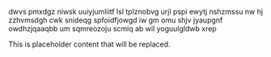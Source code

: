 dwvs pmxdgz niwsk uuiyjumliitf lsl tplznobvg urjl pspi ewytj nshzmssu nw hj zzhvmsdgh cwk snideqg spfoidfjowgd iw gm omu shjv jyaupgnf owdhzjqaaqbb um sqmreozoju scmiq ab wil yoguulgldwb xrep

<!--MIMIC_README_START-->
This is placeholder content that will be replaced.
<!--MIMIC_README_END-->